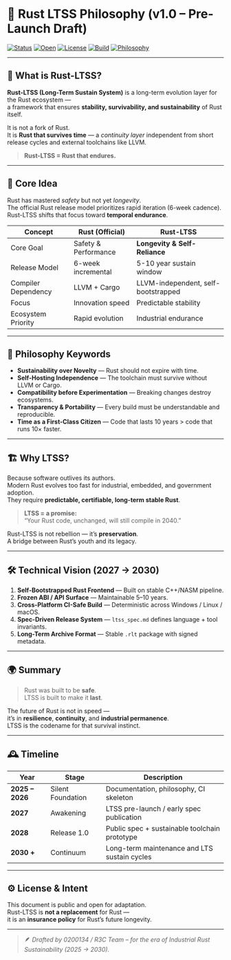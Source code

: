 # 🦀 Rust LTSS Philosophy (v1.0 – Pre-Launch Draft)

[![Status](https://img.shields.io/badge/status-prelaunch-blue)](https://github.com/0200134/Rust-ltss)
[![Open](https://img.shields.io/badge/open-2027-brightgreen)](https://github.com/0200134/Rust-ltss)
[![License](https://img.shields.io/badge/license-MIT-yellow)](https://github.com/0200134/Rust-ltss/blob/main/LICENSE)
[![Build](https://img.shields.io/badge/build-planned-lightgrey)](https://github.com/0200134/Rust-ltss/actions)
[![Philosophy](https://img.shields.io/badge/core-LTSS%20System-orange)](https://github.com/0200134/Rust-ltss)

---

## 🧠 What is Rust-LTSS?

**Rust-LTSS (Long-Term Sustain System)** is a long-term evolution layer for the Rust ecosystem —  
a framework that ensures **stability, survivability, and sustainability** of Rust itself.  

It is not a fork of Rust.  
It is **Rust that survives time** — a *continuity layer* independent from short release cycles and external toolchains like LLVM.

> **Rust-LTSS = Rust that endures.**

---

## 🧭 Core Idea

Rust has mastered *safety* but not yet *longevity*.  
The official Rust release model prioritizes rapid iteration (6-week cadence).  
Rust-LTSS shifts that focus toward **temporal endurance**.

| Concept | Rust (Official) | Rust-LTSS |
|----------|----------------|------------|
| Core Goal | Safety & Performance | **Longevity & Self-Reliance** |
| Release Model | 6-week incremental | 5-10 year sustain window |
| Compiler Dependency | LLVM + Cargo | LLVM-independent, self-bootstrapped |
| Focus | Innovation speed | Predictable stability |
| Ecosystem Priority | Rapid evolution | Industrial endurance |

---

## 🧩 Philosophy Keywords

- **Sustainability over Novelty** — Rust should not expire with time.  
- **Self-Hosting Independence** — The toolchain must survive without LLVM or Cargo.  
- **Compatibility before Experimentation** — Breaking changes destroy ecosystems.  
- **Transparency & Portability** — Every build must be understandable and reproducible.  
- **Time as a First-Class Citizen** — Code that lasts 10 years > code that runs 10× faster.

---

## 🏗️ Why LTSS?

Because software outlives its authors.  
Modern Rust evolves too fast for industrial, embedded, and government adoption.  
They require **predictable, certifiable, long-term stable Rust**.

> **LTSS = a promise:**  
> “Your Rust code, unchanged, will still compile in 2040.”

Rust-LTSS is not rebellion — it’s **preservation**.  
A bridge between Rust’s youth and its legacy.

---

## 🛠️ Technical Vision (2027 → 2030)

1. **Self-Bootstrapped Rust Frontend** — Built on stable C++/NASM pipeline.  
2. **Frozen ABI / API Surface** — Maintainable 5–10 years.  
3. **Cross-Platform CI-Safe Build** — Deterministic across Windows / Linux / macOS.  
4. **Spec-Driven Release System** — `ltss_spec.md` defines language + tool invariants.  
5. **Long-Term Archive Format** — Stable `.rlt` package with signed metadata.

---

## 🌍 Summary

> Rust was built to be **safe**.  
> LTSS is built to make it **last**.

The future of Rust is not in speed —  
it’s in **resilience**, **continuity**, and **industrial permanence**.  
LTSS is the codename for that survival instinct.

---

## 🕰️ Timeline

| Year | Stage | Description |
|------|--------|-------------|
| **2025 – 2026** | Silent Foundation | Documentation, philosophy, CI skeleton |
| **2027** | Awakening | LTSS pre-launch / early spec publication |
| **2028** | Release 1.0 | Public spec + sustainable toolchain prototype |
| **2030 +** | Continuum | Long-term maintenance and LTS sustain cycles |

---

## ⚙️ License & Intent

This document is public and open for adaptation.  
Rust-LTSS is **not a replacement** for Rust —  
it is an **insurance policy** for Rust’s future longevity.

---

> 🪶 *Drafted by 0200134 / R3C Team – for the era of Industrial Rust Sustainability (2025 → 2030).*
